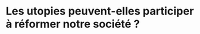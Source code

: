 
# **Les utopies peuvent**-elles **participer** à **réformer** notre société ?



<!--stackedit_data:
eyJoaXN0b3J5IjpbLTE4ODE2ODAzMzksODI1NjQ0MTU5XX0=
-->